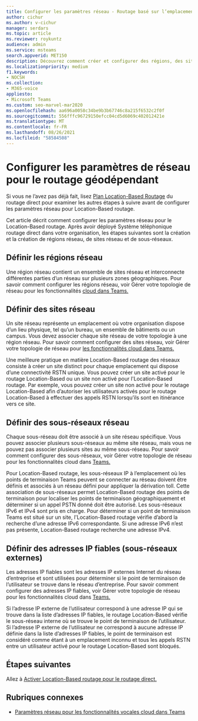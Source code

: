 ```yaml
---
title: Configurer les paramètres réseau - Routage basé sur l’emplacement
author: cichur
ms.author: v-cichur
manager: serdars
ms.topic: article
ms.reviewer: roykuntz
audience: admin
ms.service: msteams
search.appverid: MET150
description: Découvrez comment créer et configurer des régions, des sites et des sous-réseaux réseau pour Location-Based routage direct.
ms.localizationpriority: medium
f1.keywords:
- NOCSH
ms.collection:
- M365-voice
appliesto:
- Microsoft Teams
ms.custom: seo-marvel-mar2020
ms.openlocfilehash: aa696a0058c34be9b3b67746c8a215f6532c2f0f
ms.sourcegitcommit: 556fffc96729150efcc04cd5d6069c402012421e
ms.translationtype: MT
ms.contentlocale: fr-FR
ms.lasthandoff: 08/26/2021
ms.locfileid: "58584508"
---
```

# <a name="configure-network-settings-for-location-based-routing"></a>Configurer les paramètres de réseau pour le routage géodépendant

Si vous ne l’avez pas déjà fait, lisez [Plan Location-Based Routage](location-based-routing-plan.md) du routage direct pour examiner les autres étapes à suivre avant de configurer les paramètres réseau pour Location-Based routage.

Cet article décrit comment configurer les paramètres réseau pour le Location-Based routage. Après avoir déployé Système téléphonique routage direct dans votre organisation, les étapes suivantes sont la création et la création de régions réseau, de sites réseau et de sous-réseaux.

## <a name="define-network-regions"></a>Définir les régions réseau

Une région réseau contient un ensemble de sites réseau et interconnecte différentes parties d’un réseau sur plusieurs zones géographiques. Pour savoir comment configurer les régions réseau, voir Gérer votre topologie de réseau pour les fonctionnalités [cloud dans Teams.](manage-your-network-topology.md)

## <a name="define-network-sites"></a>Définir des sites réseau

Un site réseau représente un emplacement où votre organisation dispose d’un lieu physique, tel qu’un bureau, un ensemble de bâtiments ou un campus. Vous devez associer chaque site réseau de votre topologie à une région réseau. Pour savoir comment configurer des sites réseau, voir Gérer votre topologie de réseau pour [les fonctionnalités cloud dans Teams.](manage-your-network-topology.md)

Une meilleure pratique en matière Location-Based routage des réseaux consiste à créer un site distinct pour chaque emplacement qui dispose d’une connectivité RSTN unique. Vous pouvez créer un site activé pour le routage Location-Based ou un site non activé pour l'Location-Based routage. Par exemple, vous pouvez créer un site non activé pour le routage Location-Based afin d’autoriser les utilisateurs activés pour le routage Location-Based à effectuer des appels RSTN lorsqu’ils sont en itinérance vers ce site.

## <a name="define-network-subnets"></a>Définir des sous-réseaux réseau

Chaque sous-réseau doit être associé à un site réseau spécifique. Vous pouvez associer plusieurs sous-réseaux au même site réseau, mais vous ne pouvez pas associer plusieurs sites au même sous-réseau. Pour savoir comment configurer des sous-réseaux, voir Gérer votre topologie de réseau pour les fonctionnalités cloud dans [Teams.](manage-your-network-topology.md)

Pour Location-Based routage, les sous-réseaux IP à l’emplacement où les points de terminaison Teams peuvent se connecter au réseau doivent être définis et associés à un réseau défini pour appliquer la dérivation toll. Cette association de sous-réseaux permet Location-Based routage des points de terminaison pour localiser les points de terminaison géographiquement et déterminer si un appel PSTN donné doit être autorisé. Les sous-réseaux IPv6 et IPv4 sont pris en charge. Pour déterminer si un point de terminaison Teams est situé sur un site, l'Location-Based routage vérifie d’abord la recherche d’une adresse IPv6 correspondante. Si une adresse IPv6 n’est pas présente, Location-Based routage recherche une adresse IPv4.

## <a name="define-trusted-ip-addresses-external-subnets"></a>Définir des adresses IP fiables (sous-réseaux externes)

Les adresses IP fiables sont les adresses IP externes Internet du réseau d’entreprise et sont utilisées pour déterminer si le point de terminaison de l’utilisateur se trouve dans le réseau d’entreprise. Pour savoir comment configurer des adresses IP fiables, voir Gérer votre topologie de réseau pour les fonctionnalités cloud dans [Teams.](manage-your-network-topology.md)

Si l’adresse IP externe de l’utilisateur correspond à une adresse IP qui se trouve dans la liste d’adresses IP fiables, le routage Location-Based vérifie le sous-réseau interne où se trouve le point de terminaison de l’utilisateur. Si l’adresse IP externe de l’utilisateur ne correspond à aucune adresse IP définie dans la liste d’adresses IP fiables, le point de terminaison est considéré comme étant à un emplacement inconnu et tous les appels RSTN entre un utilisateur activé pour le routage Location-Based sont bloqués.

## <a name="next-steps"></a>Étapes suivantes

Allez à [Activer Location-Based routage pour le routage direct.](location-based-routing-enable.md)

## <a name="related-topics"></a>Rubriques connexes

- [Paramètres réseau pour les fonctionnalités vocales cloud dans Teams](cloud-voice-network-settings.md)
